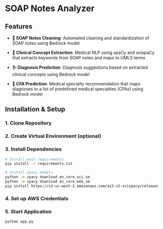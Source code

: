 # SOAP Notes Analyzer

## Features

- **🧹 SOAP Notes Cleaning**: Automated cleaning and standardization of SOAP notes using Bedrock model

- **🔬 Clinical Concept Extraction**: Medical NLP using spaCy and scispaCy that extracts keywords from SOAP notes and maps to UMLS terms

- **🩺 Diagnosis Prediction**: Diagnosis suggestions based on extracted clinical concepts using Bedrock model

- **🏥 CFA Prediction**: Medical specialty recommendation that maps diagnoses to a list of predefined medical specialties (CFAs) using Bedrock model

## Installation & Setup

### 1. Clone Repository

### 2. Create Virtual Environment (optional)

### 3. Install Dependencies
```bash
# Install main requirements
pip install -r requirements.txt

# Install spaCy models
python -m spacy download en_core_sci_sm
python -m spacy download en_core_web_sm
pip install https://s3-us-west-2.amazonaws.com/ai2-s2-scispacy/releases/v0.5.3/en_core_sci_sm-0.5.3.tar.gz
```

### 4. Set up AWS Credentials

### 5. Start Application
```bash
python app.py
```